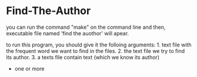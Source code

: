 # Find-The-Author

you can run the command "make" on the command line and then, executable file named
'find the auothor' will apear. 

to run this program, you should give it the folloing arguments: 1. text file with the
frequent word we want to find in the files. 2. the 
text file we try to find its author. 3. a texts file contain text (which we know its author)
- one or more

